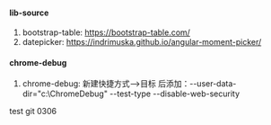 
#### lib-source

1. bootstrap-table: https://bootstrap-table.com/
2. datepicker: https://indrimuska.github.io/angular-moment-picker/

#### chrome-debug
1. chrome-debug: 新建快捷方式-->目标 后添加：--user-data-dir="c:\ChromeDebug" --test-type --disable-web-security

test git 0306
